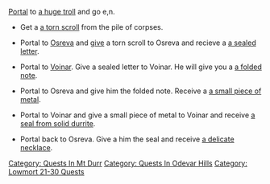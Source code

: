 [Portal](Teleport.md "wikilink") to [a huge
troll](Huge_Troll.md "wikilink") and go e,n.

-   Get a [a torn scroll](Torn_Scroll.md "wikilink") from the pile of
    corpses.

<!-- -->

-   Portal to [Osreva](Osreva,_King_Of_The_Odevar.md "wikilink") and
    [give](Give.md "wikilink") a torn scroll to Osreva and recieve a [a
    sealed letter](Sealed_Letter.md "wikilink").

<!-- -->

-   Portal to [Voinar](Clan_Chief_Voinar.md "wikilink"). Give a sealed
    letter to Voinar. He will give you a [a folded
    note](Folded_Note.md "wikilink").

<!-- -->

-   Portal to Osreva and give him the folded note. Receive a [a small
    piece of metal](Small_Piece_Of_Metal.md "wikilink").

<!-- -->

-   Portal to Voinar and give a small piece of metal to Voinar and
    receive [a seal from solid
    durrite](Seal_From_Solid_Durrite.md "wikilink").

<!-- -->

-   Portal back to Osreva. Give a him the seal and receive [a delicate
    necklace](Delicate_Necklace.md "wikilink").

[Category: Quests In Mt Durr](Category:_Quests_In_Mt_Durr "wikilink")
[Category: Quests In Odevar
Hills](Category:_Quests_In_Odevar_Hills "wikilink") [Category: Lowmort
21-30 Quests](Category:_Lowmort_21-30_Quests "wikilink")
